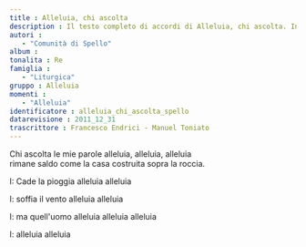 ```yaml
--- 
title : Alleluia, chi ascolta
description : Il testo completo di accordi di Alleluia, chi ascolta. Inseriscila nel tuo canzoniere!
autori : 
   - "Comunità di Spello"
album : 
tonalita : Re
famiglia : 
   - "Liturgica"
gruppo : Alleluia
momenti : 
   - "Alleluia"
identificatore : alleluia_chi_ascolta_spello
datarevisione : 2011_12_31
trascrittore : Francesco Endrici - Manuel Toniato
--- 
```




Chi ascolta le mie parole 
alleluia, alleluia, alleluia  
rimane saldo come la casa costruita    sopra la roccia.


I: Cade la pioggia alleluia alleluia   


I: soffia il vento alleluia alleluia


I: ma quell'uomo alleluia alleluia alleluia


I: alleluia alleluia


